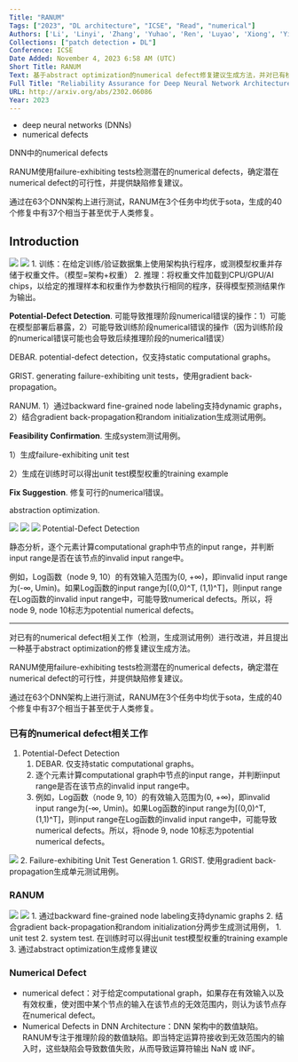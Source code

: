 ```yaml
---
Title: "RANUM"
Tags: ["2023", "DL architecture", "ICSE", "Read", "numerical"]
Authors: ['Li', 'Linyi', 'Zhang', 'Yuhao', 'Ren', 'Luyao', 'Xiong', 'Yingfei', 'Xie', 'Tao']
Collections: ["patch detection ▸ DL"]
Conference: ICSE
Date Added: November 4, 2023 6:58 AM (UTC)
Short Title: RANUM
Text: 基于abstract optimization的numerical defect修复建议生成方法，并对已有检测，生成测试用例相关工作进行改进。
Full Title: "Reliability Assurance for Deep Neural Network Architectures Against Numerical Defects"
URL: http://arxiv.org/abs/2302.06086
Year: 2023
---
```

- deep neural networks (DNNs)
- numerical defects

DNN中的numerical defects

RANUM使用failure-exhibiting tests检测潜在的numerical defects，确定潜在numerical defect的可行性，并提供缺陷修复建议。

通过在63个DNN架构上进行测试，RANUM在3个任务中均优于sota，生成的40个修复中有37个相当于甚至优于人类修复。

## Introduction

<img src="/RANUM/Untitled.png" className="img"/>
<img src="/RANUM/Untitled%201.png" className="img"/>
1. 训练：在给定训练/验证数据集上使用架构执行程序，或测模型权重并存储于权重文件。（模型=架构+权重）
2. 推理：将权重文件加载到CPU/GPU/AI chips，以给定的推理样本和权重作为参数执行相同的程序，获得模型预测结果作为输出。

**Potential-Defect Detection**. 可能导致推理阶段numerical错误的操作：1）可能在模型部署后暴露，2）可能导致训练阶段numerical错误的操作（因为训练阶段的numerical错误可能也会导致后续推理阶段的numerical错误）

DEBAR. potential-defect detection，仅支持static computational graphs。

GRIST. generating failure-exhibiting unit tests，使用gradient back-propagation。

RANUM. 1）通过backward fine-grained node labeling支持dynamic graphs，2）结合gradient back-propagation和random initialization生成测试用例。

**Feasibility Confirmation**. 生成system测试用例。

1）生成failure-exhibiting unit test

2）生成在训练时可以得出unit test模型权重的training example

**Fix Suggestion**. 修复可行的numerical错误。

abstraction optimization. 

<img src="/RANUM/Untitled%202.png" className="img"/>
<img src="/RANUM/Untitled%203.png" className="img"/>
<img src="/RANUM/Untitled%201.png" className="img"/>
Potential-Defect Detection

静态分析，逐个元素计算computational graph中节点的input range，并判断input range是否在该节点的invalid input range中。

例如，Log函数（node 9, 10）的有效输入范围为(0, +∞)，即invalid input range为(-∞, Umin)。如果Log函数的input range为[(0,0)^T, (1,1)^T]，则input range在Log函数的invalid input range中，可能导致numerical defects。所以，将node 9, node 10标志为potential numerical defects。

---

对已有的numerical defect相关工作（检测，生成测试用例）进行改进，并且提出一种基于abstract optimization的修复建议生成方法。

RANUM使用failure-exhibiting tests检测潜在的numerical defects，确定潜在numerical defect的可行性，并提供缺陷修复建议。

通过在63个DNN架构上进行测试，RANUM在3个任务中均优于sota，生成的40个修复中有37个相当于甚至优于人类修复。

### 已有的numerical defect相关工作

1. Potential-Defect Detection
    1. DEBAR. 仅支持static computational graphs。
    2. 逐个元素计算computational graph中节点的input range，并判断input range是否在该节点的invalid input range中。
    3. 例如，Log函数（node 9, 10）的有效输入范围为(0, +∞)，即invalid input range为(-∞, Umin)。如果Log函数的input range为[(0,0)^T, (1,1)^T]，则input range在Log函数的invalid input range中，可能导致numerical defects。所以，将node 9, node 10标志为potential numerical defects。
        
<img src="/RANUM/Untitled%201.png" className="img"/>        
2. Failure-exhibiting Unit Test Generation
    1. GRIST. 使用gradient back-propagation生成单元测试用例。

### RANUM

<img src="/RANUM/Untitled%202.png" className="img"/>
<img src="/RANUM/Untitled%203.png" className="img"/>
1. 通过backward fine-grained node labeling支持dynamic graphs
2. 结合gradient back-propagation和random initialization分两步生成测试用例，
    1. unit test
    2. system test. 在训练时可以得出unit test模型权重的training example
3. 通过abstract optimization生成修复建议

### Numerical Defect

- numerical defect：对于给定computational graph，如果存在有效输入以及有效权重，使对图中某个节点的输入在该节点的无效范围内，则认为该节点存在numerical defect。
- Numerical Defects in DNN Architecture：DNN 架构中的数值缺陷。RANUM专注于推理阶段的数值缺陷。即当特定运算符接收到无效范围内的输入时，这些缺陷会导致数值失败，从而导致运算符输出 NaN 或 INF。